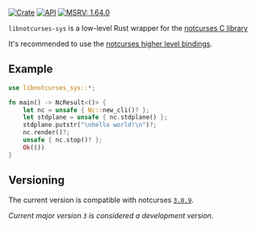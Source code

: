 [![Crate](https://img.shields.io/crates/v/libnotcurses-sys.svg)](https://crates.io/crates/libnotcurses-sys)
[![API](https://docs.rs/libnotcurses-sys/badge.svg)](https://docs.rs/libnotcurses-sys/)
[![MSRV: 1.64.0](https://flat.badgen.net/badge/MSRV/1.64.0/purple)](https://releases.rs/docs/released/1.64.0/)

`libnotcurses-sys` is a low-level Rust wrapper for the
[notcurses C library](https://www.github.com/dankamongmen/notcurses/)

It's recommended to use the [notcurses higher level bindings][notcurses-rs].

[notcurses-rs]: https://crates.io/crates/notcurses

## Example

```rust
use libnotcurses_sys::*;

fn main() -> NcResult<()> {
    let nc = unsafe { Nc::new_cli()? };
    let stdplane = unsafe { nc.stdplane() };
    stdplane.putstr("\nhello world!\n")?;
    nc.render()?;
    unsafe { nc.stop()? };
    Ok(())
}
```

## Versioning

The current version is compatible with notcurses [`3.0.9`][tag].

*Current major version `3` is considered a development version*.

[tag]: https://github.com/dankamongmen/notcurses/releases/tag/v3.0.9
